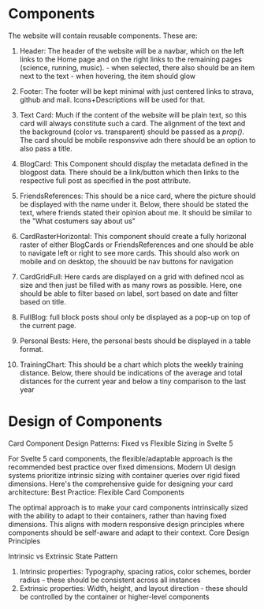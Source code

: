 # Components

The website will contain reusable components. These are:

1. Header: The header of the website will be a navbar, which on the left
   links to the Home page and on the right links to the remaining
   pages (science, running, music). - when selected, there also should be an item next to the text - when hovering, the item should glow

2. Footer: The footer will be kept minimal with just centered links to
   strava, github and mail. Icons+Descriptions will be used for that.

3. Text Card: Much if the content of the website will be plain text, so
   this card will always constitute such a card. The alignment of the text
   and the background (color vs. transparent) should be passed as a _prop()_.
   The card should be mobile responsvive adn there should be an option to
   also pass a title.

4. BlogCard: This Component should display the metadata defined in the blogpost
   data. There should be a link/button which then links to the respective full
   post as specified in the post attribute.

5. FriendsReferences: This should be a nice card, where the picture should
   be displayed with the name under it. Below, there should be stated the
   text, where friends stated their opinion about me. It should be similar to
   the "What costumers say about us"

6. CardRasterHorizontal: This component should create a fully
   horizonal raster of either BlogCards or FriendsReferences and one should be
   able to navigate left or right to see more cards. This should also work
   on mobile and on desktop, the shouuld be nav buttons for navigation

7. CardGridFull: Here cards are displayed on a grid with defined ncol as
   size and then just be filled with as many rows as possible. Here, one should
   be able to filter based on label, sort based on date and filter based on title.

8. FullBlog: full block posts shoul only be displayed as a pop-up on top
   of the current page.

9. Personal Bests: Here, the personal bests should be displayed in a table format.

10. TrainingChart: This should be a chart which plots the weekly training distance.
    Below, there should be indications of the average and total distances for the current
    year and below a tiny comparison to the last year

# Design of Components

Card Component Design Patterns: Fixed vs Flexible Sizing in Svelte 5

For Svelte 5 card components, the flexible/adaptable approach is the recommended best practice over fixed dimensions. Modern UI design systems prioritize intrinsic sizing with container queries over rigid fixed dimensions. Here's the comprehensive guide for designing your card architecture:
Best Practice: Flexible Card Components

The optimal approach is to make your card components intrinsically sized with the ability to adapt to their containers, rather than having fixed dimensions. This aligns with modern responsive design principles where components should be self-aware and adapt to their context.
Core Design Principles

Intrinsic vs Extrinsic State Pattern

1. Intrinsic properties: Typography, spacing ratios, color schemes, border radius - these should be consistent across all instances
2. Extrinsic properties: Width, height, and layout direction - these should be controlled by the container or higher-level components
